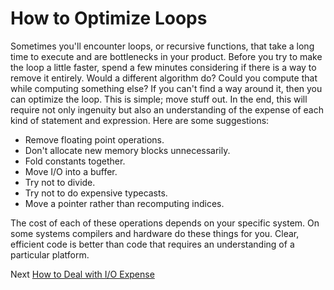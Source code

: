 # How to Optimize Loops
[//]: # (Version:1.0.0)
Sometimes you'll encounter loops, or recursive functions, that take a long time to execute and are bottlenecks in your product. Before you try to make the loop a little faster, spend a few minutes considering if there is a way to remove it entirely. Would a different algorithm do? Could you compute that while computing something else? If you can't find a way around it, then you can optimize the loop. This is simple; move stuff out. In the end, this will require not only ingenuity but also an understanding of the expense of each kind of statement and expression. Here are some suggestions:

- Remove floating point operations.
- Don't allocate new memory blocks unnecessarily.
- Fold constants together.
- Move I/O into a buffer.
- Try not to divide.
- Try not to do expensive typecasts.
- Move a pointer rather than recomputing indices.

The cost of each of these operations depends on your specific system. On some systems compilers and hardware do these things for you. Clear, efficient code is better than code that requires an understanding of a particular platform.

Next [How to Deal with I/O Expense](08-How%20to%20Deal%20with%20IO%20Expense.md)

